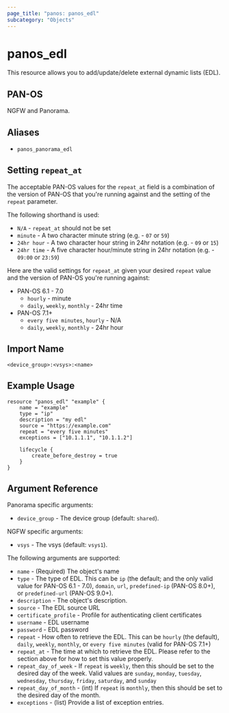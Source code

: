 ```yaml
---
page_title: "panos: panos_edl"
subcategory: "Objects"
---
```


# panos_edl

This resource allows you to add/update/delete external dynamic lists (EDL).


## PAN-OS

NGFW and Panorama.


## Aliases

* `panos_panorama_edl`


## Setting `repeat_at`

The acceptable PAN-OS values for the `repeat_at` field is a combination of
the version of PAN-OS that you're running against and the setting of the `repeat`
parameter.

The following shorthand is used:

* `N/A` - `repeat_at` should not be set
* `minute` - A two character minute string (e.g. - `07` or `59`)
* `24hr hour` - A two character hour string in 24hr notation (e.g. - `09` or `15`)
* `24hr time` - A five character hour/minute string in 24hr notation (e.g. - `09:00` or `23:59`)

Here are the valid settings for `repeat_at` given your desired `repeat` value
and the version of PAN-OS you're running against:

* PAN-OS 6.1 - 7.0
  * `hourly` - minute
  * `daily`, `weekly`, `monthly` - 24hr time
* PAN-OS 7.1+
  * `every five minutes`, `hourly` - N/A
  * `daily`, `weekly`, `monthly` - 24hr hour


## Import Name

```shell
<device_group>:<vsys>:<name>
```


## Example Usage

```hcl
resource "panos_edl" "example" {
    name = "example"
    type = "ip"
    description = "my edl"
    source = "https://example.com"
    repeat = "every five minutes"
    exceptions = ["10.1.1.1", "10.1.1.2"]

    lifecycle {
        create_before_destroy = true
    }
}
```

## Argument Reference

Panorama specific arguments:

* `device_group` - The device group (default: `shared`).


NGFW specific arguments:

* `vsys` - The vsys (default: `vsys1`).


The following arguments are supported:

* `name` - (Required) The object's name
* `type` - The type of EDL.  This can be `ip` (the default; and the
  only valid value for PAN-OS 6.1 - 7.0), `domain`, `url`, `predefined-ip`
  (PAN-OS 8.0+), or `predefined-url` (PAN-OS 9.0+).
* `description` - The object's description.
* `source` - The EDL source URL
* `certificate_profile` - Profile for authenticating client certificates
* `username` - EDL username
* `password` - EDL password
* `repeat` - How often to retrieve the EDL.  This can be `hourly` (the
  default), `daily`, `weekly`, `monthly`, or `every five minutes` (valid for
  PAN-OS 7.1+)
* `repeat_at` - The time at which to retrieve the EDL.  Please refer
  to the section above for how to set this value properly.
* `repeat_day_of_week` - If `repeat` is `weekly`, then this should
  be set to the desired day of the week.  Valid values are `sunday`,
  `monday`, `tuesday`, `wednesday`, `thursday`, `friday`, `saturday`, and
  `sunday`
* `repeat_day_of_month` - (int) If `repeat` is `monthly`, then this should
  be set to the desired day of the month.
* `exceptions` - (list) Provide a list of exception entries.
